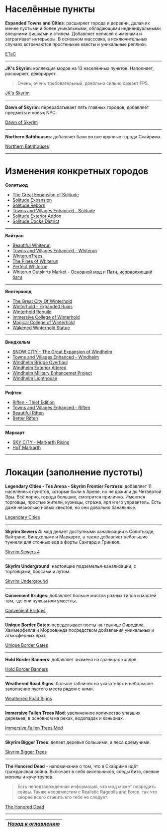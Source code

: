 # Населённые пункты

**Expanded Towns and Cities**: расширяет города и деревни, делая их менее пустыми и более уникальными, обладающими индивидуальными внешними фишками и стилем. Добавляет неписей с именами и затрагивает интерьеры. В основном массовка, в исключительных случаях встречаются простенькие квесты и уникальные реплики.

[ETaC](http://www.nexusmods.com/skyrim/mods/13608/?)

------

**JK's Skyrim**: коллекция модов на 13 населённых пунктов. Наполняет, расширяет, декорирует.

> Очень, очень требовательный, довольно сильно сажает FPS.

[JK's Skyrim](http://www.nexusmods.com/skyrim/mods/61035/?)

------

**Dawn of Skyrim**: перерабатывает пять главных городов, добавляет предметы и новых NPC.

[Dawn of Skyrim](http://www.nexusmods.com/skyrim/mods/58275/?)

------

**Northern Bathhouses**: добавляет бани во все крупные города Скайрима.

[Northern Bathhouses](http://www.nexusmods.com/skyrim/mods/27489/?)

------

# Изменения конкретных городов

**Солитьюд**

+ [The Great Expansion of Solitude](http://www.nexusmods.com/skyrim/mods/60430/?)
+ [Solitude Expansion](http://www.nexusmods.com/skyrim/mods/57833/?)
+ [Solitude Reborn](http://www.nexusmods.com/skyrim/mods/63685/?)
+ [Towns and Villages Enhanced - Solitude](http://www.nexusmods.com/skyrim/mods/21148/?)
+ [Solitude Exterior Addon](http://www.nexusmods.com/skyrim/mods/37063/?)
+ [Solitude Docks District](http://www.nexusmods.com/skyrim/mods/22821/?)

------

**Вайтран**

+ [Beautiful Whiterun](http://www.nexusmods.com/skyrim/mods/12110/?)
+ [Towns and Villages Enhanced - Whiterun](http://www.nexusmods.com/skyrim/mods/19799/?)
+ [WhiterunTrees](http://www.nexusmods.com/skyrim/mods/9424/?)
+ [The Pines of Whiterun](http://www.nexusmods.com/skyrim/mods/8182/?)
+ [Perfect Whiterun](http://www.nexusmods.com/skyrim/mods/12974/?)
+ Whiterun Outskirts Market - [Основной мод](http://www.nexusmods.com/skyrim/mods/11534/?) и [Патч, исправляющий баги](http://www.nexusmods.com/skyrim/mods/27276/?)

------

**Винтерхолд**

+ [The Great City Of Winterhold](http://www.nexusmods.com/skyrim/mods/62289/?)
+ [Winterhold - Expanded Ruins](http://www.nexusmods.com/skyrim/mods/30554/?)
+ [Winterhold Rebuild](http://www.nexusmods.com/skyrim/mods/50491/?)
+ [Immersive College of Winterhold](http://www.nexusmods.com/skyrim/mods/36849/?)
+ [Magical College of Winterhold](http://www.nexusmods.com/skyrim/mods/83280/?)
+ [Wakened Winterhold Statue](http://www.nexusmods.com/skyrim/mods/55952/?)

------

**Виндхельм**

+ [SNOW CITY - The Great Expansion of Windhelm](http://www.nexusmods.com/skyrim/mods/63731/?)
+ [Towns and Villages Enhanced - Windhelm](http://www.nexusmods.com/skyrim/mods/22608/?)
+ [Windhelm Bridge Overhaul](http://www.nexusmods.com/skyrim/mods/50243/?)
+ [Windhelm Exterior Altered](http://www.nexusmods.com/skyrim/mods/50977/?)
+ [Windhelm Military Enhancemet Project](http://www.nexusmods.com/skyrim/mods/24603/?)
+ [Windhelm Lighthouse](http://www.nexusmods.com/skyrim/mods/35693/?)

------

**Рифтен**

+ [Riften - Thief Edition](http://www.nexusmods.com/skyrim/mods/31669/?)
+ [Towns and Villages Enhanced - Riften](http://www.nexusmods.com/skyrim/mods/20185/?)
+ [Beautiful Riften](http://www.nexusmods.com/skyrim/mods/15786/?)
+ [Better Riften](http://www.nexusmods.com/skyrim/mods/9577/?)

------

**Маркарт**

+ [SKY CITY - Markarth Rising](http://www.nexusmods.com/skyrim/mods/58366/?)
+ [HoT Markarth](http://www.nexusmods.com/skyrim/mods/51369/?)

------

# Локации (заполнение пустоты)

**Legendary Cities - Tes Arena - Skyrim Frontier Fortress**: добавляет 11 населённых пунктов, которые были в Арене, но не дожили до Четвёртой Эры. Всё лорно, города большие, смотрится прилично. Имеются торговцы, простые жители, кузнецы, стража, ярл и его управитель. Есть даже несколько новых квестов, но они довольно банальные.

[Legendary Cities](http://www.nexusmods.com/skyrim/mods/47989/?)

------

**Skyrim Sewers 4**: мод делает доступными канализации в Солитьюде, Вайтране, Виндхельме и Маркарте, а также добавляет небольшие туннели для сточных вод в форты Сангард и Гринвол.

[Skyrim Sewers 4](http://www.nexusmods.com/skyrim/mods/14351/?)

------

**Skyrim Underground**: настоящие подземелья-канализации, с торговцами, боссами и лутом.

[Skyrim Underground](http://www.nexusmods.com/skyrim/mods/75004/?)

------

**Convenient Bridges**: добавляет больше мостов разных типов и мастей там, где они нужны или уместны.

[Convenient Bridges](http://www.nexusmods.com/skyrim/mods/60620/?)

------

**Unique Border Gates**: переделывает посты на границе Сиродила, Хаммерфелла и Морровинда посредством добавления уникальных и атмосферных врат.

[Unique Border Gates](http://www.nexusmods.com/skyrim/mods/52296/?)

------

**Hold Border Banners**: добавляет знамёна на границах холдов.

[Hold Border Banners](http://www.nexusmods.com/skyrim/mods/43493/?)

------

**Weathered Road Signs**: больше табличек на указателях и небольшое заполнение пустого места рядом с ними.

[Weathered Road Signs](http://www.nexusmods.com/skyrim/mods/2810/?)

------

**Immersive Fallen Trees Mod**: увеличенное количество упавших деревьев, в основном на реках, водопадах и каньонах.

[Immersive Fallen Trees Mod](http://www.nexusmods.com/skyrim/mods/55699/?)

------

**Skyrim Bigger Trees**: делает деревья большими, а леса дремучими.

[Skyrim Bigger Trees](http://www.nexusmods.com/skyrim/mods/17168/?)

------

**The Honored Dead** - напоминание о том, что в Скайриме идёт гражданская война. Включает в себя висельников, следы битв, свежие могилы и кучу трупов.

> Есть неподтверждённая информация, что мод может повредить сейвы. Также несовместим с Realistic Ragdolls and Force, так что скорее всего ставить его тебе не следует.

[The Honored Dead](http://www.nexusmods.com/skyrim/mods/52403/?)

------

|[*Назад к оглавлению*](../01_Оглавление.md)|
|:---:|
